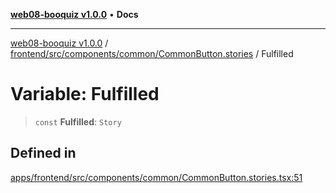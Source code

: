 [**web08-booquiz v1.0.0**](../../../../../../README.md) • **Docs**

***

[web08-booquiz v1.0.0](../../../../../../modules.md) / [frontend/src/components/common/CommonButton.stories](../README.md) / Fulfilled

# Variable: Fulfilled

> `const` **Fulfilled**: `Story`

## Defined in

[apps/frontend/src/components/common/CommonButton.stories.tsx:51](https://github.com/boostcampwm-2024/web08-BooQuiz/blob/f96af645f7679e55fbd626cf58ee24bdf8b61d17/apps/frontend/src/components/common/CommonButton.stories.tsx#L51)
